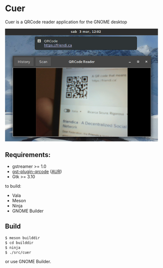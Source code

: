 # Cuer

Cuer is a QRCode reader application for the GNOME desktop

![ScreenShot](screenshot.png)

## Requirements:

- gstreamer >= 1.0
- [gst-plugin-qrcode](https://github.com/fabrixxm/gst-plugin-qrcode) ([AUR](https://aur.archlinux.org/packages/gst-plugin-qrcode/))
- Gtk >= 3.10

to build:

- Vala
- Meson
- Ninja
- GNOME Builder

## Build

	$ meson builddir
	$ cd builddir
	$ ninja
	$ ./src/cuer

or use GNOME Builder.

